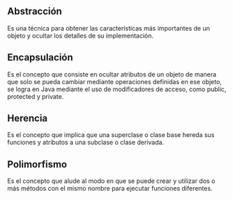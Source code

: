 ## Abstracción

Es una técnica para obtener las características más importantes de un objeto y ocultar los detalles de su implementación. 

## Encapsulación

Es el concepto que consiste en ocultar atributos de un objeto de manera que solo se pueda cambiar mediante operaciones definidas en ese objeto, se logra en Java mediante el uso de modificadores de acceso, como public, protected y private.

## Herencia

Es el concepto que implica que una superclase o clase base hereda sus funciones y atributos a una subclase o clase derivada.

## Polimorfismo

Es el concepto que alude al modo en que se puede crear y utilizar dos o más métodos con el mismo nombre para ejecutar funciones diferentes.
